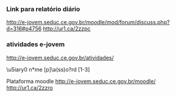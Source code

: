 
### Link para relatório diário

http://e-jovem.seduc.ce.gov.br/moodle/mod/forum/discuss.php?d=316#p4756
http://ur1.ca/2zzpc

### atividades e-jovem
http://e-jovem.seduc.ce.gov.br/atividades/

\u5iary0 n*me
[p]\a\(ss\)o?rd [1-3]

Plataforma moodle
http://e-jovem.seduc.ce.gov.br/moodle/
http://ur1.ca/2zzro
